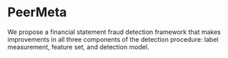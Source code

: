 # PeerMeta
We propose a financial statement fraud detection framework that makes improvements in all three components of the detection procedure: label measurement, feature set, and detection model.
